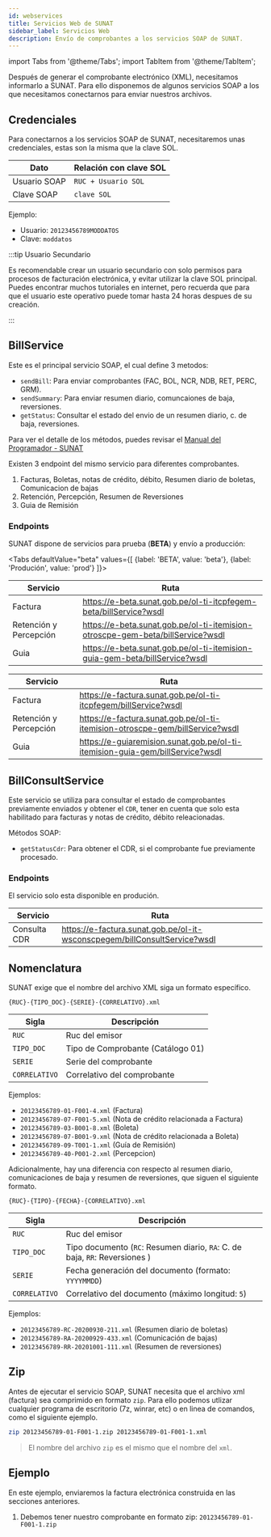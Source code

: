 ```yaml
---
id: webservices
title: Servicios Web de SUNAT
sidebar_label: Servicios Web
description: Envío de comprobantes a los servicios SOAP de SUNAT. 
---
```


import Tabs from '@theme/Tabs';
import TabItem from '@theme/TabItem';

Después de generar el comprobante electrónico (XML), necesitamos informarlo a SUNAT. Para ello disponemos de algunos servicios SOAP a los que necesitamos conectarnos para enviar nuestros archivos. 

## Credenciales

Para conectarnos a los servicios SOAP de SUNAT, necesitaremos unas credenciales, estas son la misma que la clave SOL.

|Dato          | Relación con clave SOL |
|--------------|------------------------|
| Usuario SOAP | `RUC + Usuario SOL`    |
| Clave SOAP   | `clave SOL`            |

Ejemplo:
- Usuario: `20123456789MODDATOS`
- Clave: `moddatos`

:::tip Usuario Secundario

Es recomendable crear un usuario secundario con solo permisos para procesos de facturación electrónica, y evitar utilizar la clave SOL principal. Puedes encontrar muchos tutoriales en 
internet, pero recuerda que para que el usuario este operativo puede tomar hasta 24 horas despues de su creación. 

:::


## BillService
Este es el principal servicio SOAP, el cual define 3 metodos:

- `sendBill`: Para enviar comprobantes (FAC, BOL, NCR, NDB, RET, PERC, GRM).
- `sendSummary`: Para enviar resumen diario, comuncaiones de baja, reversiones.
- `getStatus`: Consultar el estado del envio de un resumen diario, c. de baja, reversiones.

Para ver el detalle de los métodos, puedes revisar el [Manual del Programador - SUNAT](http://contenido.app.sunat.gob.pe/insc/ComprobantesDePago+Electronicos/eFacturas+d+sistemas+contrib/Act23dic2014/Manual+de+autorizacion.pdf)


Existen 3 endpoint del mismo servicio para diferentes comprobantes.

1. Facturas, Boletas, notas de crédito, débito, Resumen diario de boletas, Comunicacion de bajas
2. Retención, Percepción, Resumen de Reversiones
3. Guia de Remisión

### Endpoints

SUNAT dispone de servicios para prueba (**BETA**) y envío a producción:

<Tabs
  defaultValue="beta"
  values={[
    {label: 'BETA', value: 'beta'},
    {label: 'Produción', value: 'prod'}
  ]}>
  <TabItem value="beta">

| Servicio               | Ruta                                                                            |
|------------------------|---------------------------------------------------------------------------------|
| Factura                | https://e-beta.sunat.gob.pe/ol-ti-itcpfegem-beta/billService?wsdl               |
| Retención y Percepción | https://e-beta.sunat.gob.pe/ol-ti-itemision-otroscpe-gem-beta/billService?wsdl  |
| Guia                   | https://e-beta.sunat.gob.pe/ol-ti-itemision-guia-gem-beta/billService?wsdl      |
 
  </TabItem>
  <TabItem value="prod">

| Servicio               | Ruta                                                                            |
|------------------------|---------------------------------------------------------------------------------|
| Factura                | https://e-factura.sunat.gob.pe/ol-ti-itcpfegem/billService?wsdl                 |
| Retención y Percepción | https://e-factura.sunat.gob.pe/ol-ti-itemision-otroscpe-gem/billService?wsdl    |
| Guia                   | https://e-guiaremision.sunat.gob.pe/ol-ti-itemision-guia-gem/billService?wsdl   |

  </TabItem>
</Tabs>


## BillConsultService

Este servicio se utiliza para consultar el estado de comprobantes previamente enviados y obtener el `CDR`, tener en cuenta que solo esta habilitado para facturas y notas de crédito, débito releacionadas.

Métodos SOAP:

- `getStatusCdr`: Para obtener el CDR, si el comprobante fue previamente procesado.

### Endpoints

El servicio solo esta disponible en produción.

| Servicio               | Ruta                                                                       |
|------------------------|----------------------------------------------------------------------------|
| Consulta CDR           | https://e-factura.sunat.gob.pe/ol-it-wsconscpegem/billConsultService?wsdl  |


## Nomenclatura

SUNAT exige que el nombre del archivo XML siga un formato específico. 

```
{RUC}-{TIPO_DOC}-{SERIE}-{CORRELATIVO}.xml
```
| Sigla        | Descripción                       |
|--------------|-----------------------------------|
|`RUC`         | Ruc del emisor                    |
|`TIPO_DOC`    | Tipo de Comprobante (Catálogo 01) |
|`SERIE`       | Serie del comprobante             |
|`CORRELATIVO` | Correlativo del comprobante       |

Ejemplos:
- `20123456789-01-F001-4.xml` (Factura)
- `20123456789-07-F001-5.xml` (Nota de crédito relacionada a Factura)
- `20123456789-03-B001-8.xml` (Boleta)
- `20123456789-07-B001-9.xml` (Nota de crédito relacionada a Boleta)
- `20123456789-09-T001-1.xml` (Guía de Remisión)
- `20123456789-40-P001-2.xml` (Percepcion)

Adicionalmente, hay una diferencia con respecto al resumen diario, comunicaciones de baja y resumen de reversiones, que siguen 
el siguiente formato.

```
{RUC}-{TIPO}-{FECHA}-{CORRELATIVO}.xml
```
| Sigla        | Descripción                |
|--------------|----------------------------|
|`RUC`         | Ruc del emisor             |
|`TIPO_DOC`    | Tipo documento (`RC`: Resumen diario, `RA`: C. de baja, `RR`: Reversiones ) |
|`SERIE`       | Fecha generación del documento (formato: `YYYYMMDD`) |
|`CORRELATIVO` | Correlativo del documento (máximo longitud: `5`)  |

Ejemplos:
- `20123456789-RC-20200930-211.xml` (Resumen diario de boletas)
- `20123456789-RA-20200929-433.xml` (Comunicación de bajas)
- `20123456789-RR-20201001-111.xml` (Resumen de reversiones)

## Zip

Antes de ejecutar el servicio SOAP, SUNAT necesita que el archivo xml (factura) sea comprimido en formato `zip`. Para ello podemos utlizar cualquier programa de escritorio (7z, winrar, etc) o en linea de comandos, como el siguiente ejemplo.

```bash
zip 20123456789-01-F001-1.zip 20123456789-01-F001-1.xml
```

> El nombre del archivo `zip` es el mismo que el nombre del `xml`.

## Ejemplo

En este ejemplo, enviaremos la factura electrónica construida en las secciones anteriores.

1. Debemos tener nuestro comprobante en formato zip: `20123456789-01-F001-1.zip`

